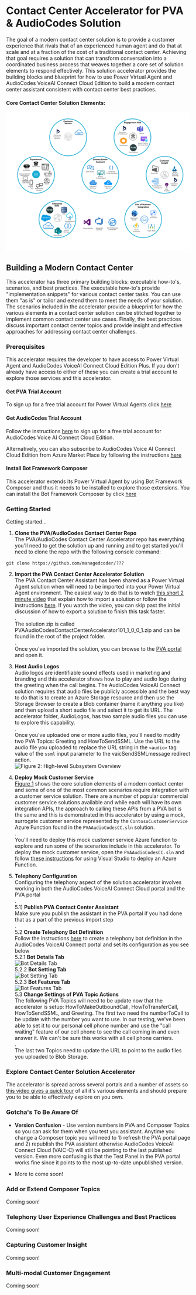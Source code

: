 # Contact Center Accelerator for PVA & AudioCodes Solution

The goal of a modern contact center solution is to provide a customer experience that rivals that of
an experienced human agent and do that at scale and at a fraction of the cost of a traditional
contact center.  Achieving that goal requires a solution that can transform conversation into a
coordinated business process that weaves together a core set of solution elements to respond
effectively. This solution accelerator provides the building blocks and blueprint for how to use Power
Virtual Agent and AudioCodes VoiceAI Connect Cloud Edition to build a modern contact center assistant
consistent with contact center best practices.

#### <a name="HighLevelSubsystemOverview"></a>Core Contact Center Solution Elements:
![Figure 1: High-level Subsystem Overview](Doc/ContactCenterCoreElements.png)

## Building a Modern Contact Center

This accelerator has three primary building blocks: executable how-to's, scenarios, and best practices.
The executable how-to's provide "implementation snippets" for various contact center tasks.  You can
use them "as is" or tailor and extend them to meet the needs of your solution.  The scenarios included
in the accelerator provide a blueprint for how the various elements in a contact center solution can be
stitched together to implement common contact center use cases. Finally, the best practices discuss
important contact center topics and provide insight and effective approaches for addressing contact
center challenges.

### <a name="Prerequisites"></a>Prerequisites

This accelerator requires the developer to have access to Power Virtual Agent and AudioCodes VoiceAI
Connect Cloud Edition Plus.  If you don't already have access to either of these you can create a
trial account to explore those services and this accelerator. 

#### Get PVA Trial Account

To sign up for a free trial account for Power Virtual Agents click [here](https://go.microsoft.com/fwlink/?LinkId=2107702&clcid=0x409&cmpid=pva-home-hero-sta-buildchatbots)

#### Get AudioCodes Trial Account

Follow the instructions [here](https://techdocs.audiocodes.com/voice-ai-connect/#VAIG_Cloud/signing_up_to_cloud.htm?TocPath=VoiceAI%2520Connect%2520Cloud%257C_____2)
to sign up for a free trial account for AudioCodes Voice AI Connect Cloud Edition.

Alternatively, you can also subscribe to AudioCodes Voice AI Connect Cloud Edition from Azure Market
Place by following the instructions [here](https://techdocs.audiocodes.com/voice-ai-connect/#VAIG_Combined/Accessing%20VoiceAi%20Connect%20Cloud%20from%20Azure.htm?TocPath=VoiceAI%2520Connect%2520Cloud%257C_____1)

#### Install Bot Framework Composer

This accelerator extends its Power Virtual Agent by using Bot Framework Composer and thus it needs to
be installed to explore those extensions.  You can install the Bot Framework Composer by click
[here](https://docs.microsoft.com/en-us/composer/install-composer?tabs=windows)

### <a name="GettingStarted"></a>Getting Started

Getting started...

1) **Clone the PVA/AudioCodes Contact Center Repo**  
The PVA/AudioCodes Contact Center Accelerator repo has everything you'll need to get the solution
up and running and to get started you'll need to clone the repo with the following console command:  
```
git clone https://github.com/managedcoder/???
```

2) **Import the PVA Contact Center Accelerator Solution**  
The PVA Contact Center Assistant has been shared as a Power Virtual Agent solution when will need
to be imported into your Power Virtual Agent environment. The easiest way to do that is to watch
[this short 2 minute video](https://www.microsoft.com/en-us/videoplayer/embed/RE4CsHl?postJsllMsg=true)
that explain how to import a solution or follow the instructions [here](https://docs.microsoft.com/en-us/power-virtual-agents/authoring-export-import-bots#import-the-solution-with-your-bot).
If you watch the video, you can skip past the initial discussion of how to export a solution to
finish this task faster.  
.  
The solution zip is called PVAAudioCodesContactCenterAccelerator101_1_0_0_1.zip and can be found in
the root of the project folder.  
.  
Once you've imported the solution, you can browse to the [PVA portal](https://web.powerva.microsoft.com)
and open it. 

3) **Host Audio Logos**  
Audio logos are identifiable sound effects used in marketing and branding and this accelerator shows
how to play and audio logo during the greeting when the call begins.  The AudioCodes VoiceAI Connect
solution requires that audio files be publicly accessible and the best way to do that is to create an
Azure Storage resource and then use the Storage Browser to create a Blob container (name it anything
you like) and then upload a short audio file and select it to get its URL. The accelerator folder,
AudioLogos, has two sample audio files you can use to explore this capability.  
.  
Once you've uploaded one or more audio files, you'll need to modify two PVA Topics: Greeting
and HowToSendSSML.  Use the URL to the audio file you uploaded to replace the URL string in the
```<audio>``` tag value of the ```ssml``` input parameter to the vaicSendSSMLmessage redirect
action.  
![Figure 2: High-level Subsystem Overview](Doc/vaicSendSSMLmessage.png)

4) **Deploy Mock Customer Service**  
[Figure 1](#HighLevelSubsystemOverview) shows the core solution elements of a modern contact center
and some of one of the most common scenarios require integration with a customer service solution.
There are a number of popular commercial customer service solutions available and while each will
have its own integration APIs, the approach to calling these APIs from a PVA bot is the same and
this is demonstrated in this accelerator by using a mock, surrogate customer service represented by
the ```ContosoCustomerService``` Azure Function found in the ```PVAAudioCodesCC.sln``` solution.  
.  
You'll need to deploy this mock customer service Azure function to explore and run some of the
scenarios include in this accelerator.  To deploy the mock customer service, open the
```PVAAudioCodesCC.sln``` and follow
[these instructions](https://docs.microsoft.com/en-us/azure/azure-functions/functions-create-your-first-function-visual-studio#publish-the-project-to-azure)
for using Visual Studio to deploy an Azure Function.

5) **Telephony Configuration**  
Configuring the telephony aspect of the solution accelerator involves working in both the AudioCodes
VoiceAI Connect Cloud portal and the PVA portal  
.  
5.1) **Publish PVA Contact Center Assistant**  
Make sure you publish the assistant in the PVA portal if you had done that as a part of the previous 
import step  
.  
5.2 **Create Telephony Bot Definition**  
Follow the instructions [here](https://techdocs.audiocodes.com/voice-ai-connect/#VAIG_Cloud/ms_power_va.htm?TocPath=VoiceAI%2520Connect%2520Cloud%257CCreating%2520your%2520bot%2520using%2520Bot%2520Integration%2520wizard%257C_____1)
to create a telephony bot definition in the AudioCodes VoiceAI Connect portal and set its configuration
as you see below  
5.2.1 **Bot Details Tab**  
![Bot Details Tab](Doc/vaicBotDetailsTab.png)  
5.2.2 **Bot Setting Tab**  
![Bot Setting Tab](Doc/vaicBotSettingsTab.png)  
5.2.3 **Bot Features Tab**  
![Bot Features Tab](Doc/vaicFeaturesTab.png)  
5.3 **Change Settings of PVA Topic Actions**  
The following PVA Topics will need to be update now that the accelerator is setup: HowToMakeOutboundCall,
HowToTransferCall, HowToSendSSML, and Greeting.  The first two need the numberToCall to be update with
the number you want to use.  In our testing, we've been able to set it to our personal cell phone number
and use the "call waiting" feature of our cell phone to see the call coming in and even answer it.  We
can't be sure this works with all cell phone carriers.  
.  
The last two Topics need to update the URL to point to the audio files you uploaded to Blob Storage.

### <a name="ExploreContactCenterSolutionAccelerator"></a>Explore Contact Center Solution Accelerator
The accelerator is spread across several portals and a number of assets so [this video gives a quick
tour](http://aka.ms/pva-vaicc-tour) of all it's various elements and should prepare you to be able to
effectively explore on you own.

### <a name=""></a>Gotcha's To Be Aware Of
- **Version Confusion** - Use version numbers in PVA and Composer Topics so you can ask for them when you
test you assistant.  Anytime you change a Composer topic you will need to 1) refresh the PVA portal page
and 2) republish the PVA assistant otherwise AudioCodes VoiceAI Connect Cloud (VAIC-C) will still be
pointing to the last published version.  Even more confusing is that the Test Panel in the PVA portal
works fine since it points to the most up-to-date unpublished version.

- More to come soon!

### <a name="AddOrExtendComposerTopics"></a>Add or Extend Composer Topics  
Coming soon!

### <a name="TelephonyUserExperienceChallengesAndBestPractices"></a>Telephony User Experience Challenges and Best Practices  
Coming soon!

### <a name="CapturingCustomerInsight"></a>Capturing Customer Insight  
Coming soon!

### <a name="MultiModalCustomerEngagement"></a>Multi-modal Customer Engagement  
Coming soon!
